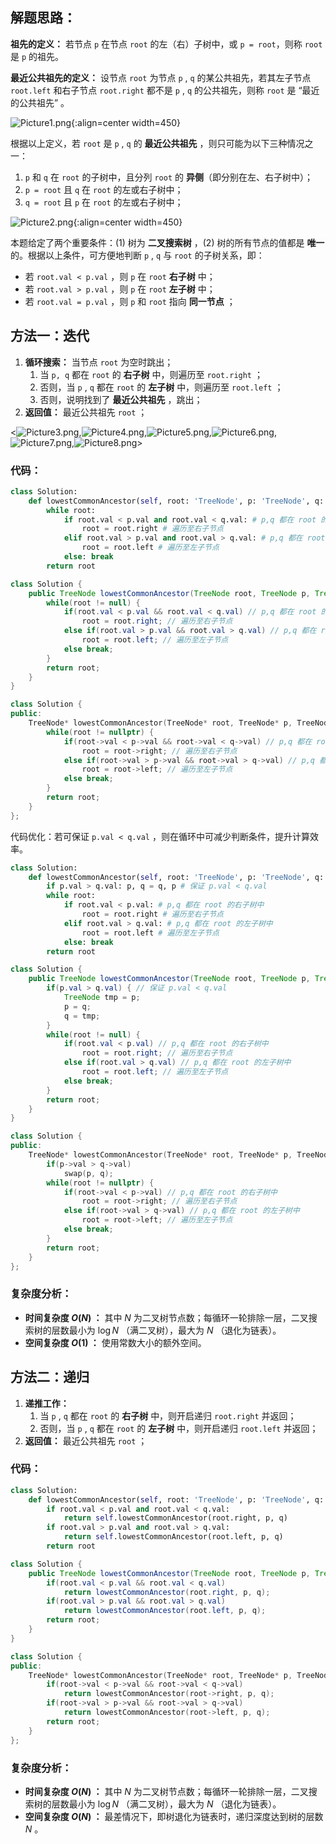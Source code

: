## 解题思路：

**祖先的定义：** 若节点 `p` 在节点 `root` 的左（右）子树中，或 `p = root`，则称 `root` 是 `p` 的祖先。

**最近公共祖先的定义：** 设节点 `root` 为节点 `p` , `q` 的某公共祖先，若其左子节点 `root.left` 和右子节点 `root.right` 都不是 `p` , `q` 的公共祖先，则称 `root` 是 “最近的公共祖先” 。

![Picture1.png](https://pic.leetcode-cn.com/1599885085-LbAmPd-Picture1.png){:align=center width=450}

根据以上定义，若 `root` 是 `p` , `q` 的 **最近公共祖先** ，则只可能为以下三种情况之一：

1. `p` 和 `q` 在 `root` 的子树中，且分列 `root` 的 **异侧**（即分别在左、右子树中）；
2. `p = root` 且 `q` 在 `root` 的左或右子树中；  
3. `q = root` 且 `p` 在 `root` 的左或右子树中；  

![Picture2.png](https://pic.leetcode-cn.com/1599885085-mTpblH-Picture2.png){:align=center width=450}

本题给定了两个重要条件：(1) 树为 **二叉搜索树** ，(2) 树的所有节点的值都是 **唯一** 的。根据以上条件，可方便地判断 `p` , `q` 与 `root` 的子树关系，即：

- 若 `root.val < p.val` ，则 `p` 在 `root` **右子树** 中；
- 若 `root.val > p.val` ，则 `p` 在 `root` **左子树** 中；
- 若 `root.val = p.val` ，则 `p` 和 `root` 指向 **同一节点** ；

## 方法一：迭代

1. **循环搜索：** 当节点 `root` 为空时跳出；
   1. 当 `p, q` 都在 `root` 的 **右子树** 中，则遍历至 `root.right` ；
   2. 否则，当 `p` , `q` 都在 `root` 的 **左子树** 中，则遍历至 `root.left` ；
   3. 否则，说明找到了 **最近公共祖先** ，跳出；
2. **返回值：** 最近公共祖先 `root` ；

<![Picture3.png](https://pic.leetcode-cn.com/1599885085-wQjbOW-Picture3.png),![Picture4.png](https://pic.leetcode-cn.com/1599885085-PcCSVt-Picture4.png),![Picture5.png](https://pic.leetcode-cn.com/1599885085-LOYAWE-Picture5.png),![Picture6.png](https://pic.leetcode-cn.com/1599885085-fRXXTn-Picture6.png),![Picture7.png](https://pic.leetcode-cn.com/1599885085-cdcSND-Picture7.png),![Picture8.png](https://pic.leetcode-cn.com/1599885085-AgCLYq-Picture8.png)>

### 代码：

```Python []
class Solution:
    def lowestCommonAncestor(self, root: 'TreeNode', p: 'TreeNode', q: 'TreeNode') -> 'TreeNode':
        while root:
            if root.val < p.val and root.val < q.val: # p,q 都在 root 的右子树中
                root = root.right # 遍历至右子节点
            elif root.val > p.val and root.val > q.val: # p,q 都在 root 的左子树中
                root = root.left # 遍历至左子节点
            else: break
        return root
```

```Java []
class Solution {
    public TreeNode lowestCommonAncestor(TreeNode root, TreeNode p, TreeNode q) {
        while(root != null) {
            if(root.val < p.val && root.val < q.val) // p,q 都在 root 的右子树中
                root = root.right; // 遍历至右子节点
            else if(root.val > p.val && root.val > q.val) // p,q 都在 root 的左子树中
                root = root.left; // 遍历至左子节点
            else break;
        }
        return root;
    }
}
```

```C++ []
class Solution {
public:
    TreeNode* lowestCommonAncestor(TreeNode* root, TreeNode* p, TreeNode* q) {
        while(root != nullptr) {
            if(root->val < p->val && root->val < q->val) // p,q 都在 root 的右子树中
                root = root->right; // 遍历至右子节点
            else if(root->val > p->val && root->val > q->val) // p,q 都在 root 的左子树中
                root = root->left; // 遍历至左子节点
            else break;
        }
        return root;
    }
};
```

代码优化：若可保证 `p.val < q.val` ，则在循环中可减少判断条件，提升计算效率。

```Python []
class Solution:
    def lowestCommonAncestor(self, root: 'TreeNode', p: 'TreeNode', q: 'TreeNode') -> 'TreeNode':
        if p.val > q.val: p, q = q, p # 保证 p.val < q.val
        while root:
            if root.val < p.val: # p,q 都在 root 的右子树中
                root = root.right # 遍历至右子节点
            elif root.val > q.val: # p,q 都在 root 的左子树中
                root = root.left # 遍历至左子节点
            else: break
        return root
```

```Java []
class Solution {
    public TreeNode lowestCommonAncestor(TreeNode root, TreeNode p, TreeNode q) {
        if(p.val > q.val) { // 保证 p.val < q.val
            TreeNode tmp = p;
            p = q;
            q = tmp;
        }
        while(root != null) {
            if(root.val < p.val) // p,q 都在 root 的右子树中
                root = root.right; // 遍历至右子节点
            else if(root.val > q.val) // p,q 都在 root 的左子树中
                root = root.left; // 遍历至左子节点
            else break;
        }
        return root;
    }
}
```

```C++ []
class Solution {
public:
    TreeNode* lowestCommonAncestor(TreeNode* root, TreeNode* p, TreeNode* q) {
        if(p->val > q->val)
            swap(p, q);
        while(root != nullptr) {
            if(root->val < p->val) // p,q 都在 root 的右子树中
                root = root->right; // 遍历至右子节点
            else if(root->val > q->val) // p,q 都在 root 的左子树中
                root = root->left; // 遍历至左子节点
            else break;
        }
        return root;
    }
};
```

### 复杂度分析：

- **时间复杂度 $O(N)$ ：** 其中 $N$ 为二叉树节点数；每循环一轮排除一层，二叉搜索树的层数最小为 $\log N$ （满二叉树），最大为 $N$ （退化为链表）。
- **空间复杂度 $O(1)$ ：** 使用常数大小的额外空间。

## 方法二：递归

1. **递推工作：**
   1. 当 `p` , `q` 都在 `root` 的 **右子树** 中，则开启递归 `root.right` 并返回；
   2. 否则，当 `p` , `q` 都在 `root` 的 **左子树** 中，则开启递归 `root.left` 并返回；
2. **返回值：** 最近公共祖先 `root` ；

### 代码：

```Python []
class Solution:
    def lowestCommonAncestor(self, root: 'TreeNode', p: 'TreeNode', q: 'TreeNode') -> 'TreeNode':
        if root.val < p.val and root.val < q.val:
            return self.lowestCommonAncestor(root.right, p, q)
        if root.val > p.val and root.val > q.val:
            return self.lowestCommonAncestor(root.left, p, q)
        return root
```

```Java []
class Solution {
    public TreeNode lowestCommonAncestor(TreeNode root, TreeNode p, TreeNode q) {
        if(root.val < p.val && root.val < q.val)
            return lowestCommonAncestor(root.right, p, q);
        if(root.val > p.val && root.val > q.val)
            return lowestCommonAncestor(root.left, p, q);
        return root;
    }
}
```

```C++ []
class Solution {
public:
    TreeNode* lowestCommonAncestor(TreeNode* root, TreeNode* p, TreeNode* q) {
        if(root->val < p->val && root->val < q->val)
            return lowestCommonAncestor(root->right, p, q);
        if(root->val > p->val && root->val > q->val)
            return lowestCommonAncestor(root->left, p, q);
        return root;
    }
};
```

### 复杂度分析：

- **时间复杂度 $O(N)$ ：** 其中 $N$ 为二叉树节点数；每循环一轮排除一层，二叉搜索树的层数最小为 $\log N$ （满二叉树），最大为 $N$ （退化为链表）。
- **空间复杂度 $O(N)$ ：** 最差情况下，即树退化为链表时，递归深度达到树的层数 $N$ 。
